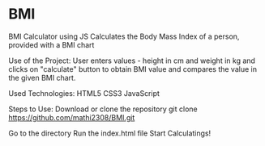 # BMI
BMI Calculator using JS
Calculates the Body Mass Index of a person, provided with a BMI chart

Use of the Project:
User enters values - height in cm and weight in kg and clicks on "calculate" button to obtain BMI value and compares the value in the given BMI chart.

Used Technologies:
HTML5
CSS3
JavaScript

Steps to Use:
Download or clone the repository
git clone https://github.com/mathi2308/BMI.git

Go to the directory
Run the index.html file
Start Calculatings!

